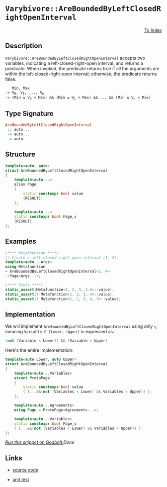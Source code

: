 <!-- Copyright 2024 Feng Mofan
SPDX-License-Identifier: Apache-2.0 -->

# `Varybivore::AreBoundedByLeftClosedRightOpenInterval`

<p style='text-align: right;'><a href="../../../facilities/metafunctions.md#varybivore-are-bounded-by-left-closed-right-open-interval">To Index</a></p>

## Description

`Varybivore::AreBoundedByLeftClosedRightOpenInterval` accepts two variables, indicating a left-closed-right-open interval, and returns a predicate.
When invoked, the predicate returns true if all the arguments are within the left-closed-right-open interval;
otherwise, the predicate returns false.

<pre><code>   Min, Max
-> V<sub>0</sub>, V<sub>1</sub>, ..., V<sub>n</sub>
-> (Min &le; V<sub>0</sub> &lt; Max) && (Min &le; V<sub>1</sub> &lt; Max) && ... && (Min &le; V<sub>n</sub> &lt; Max)</code></pre>

## Type Signature

```Haskell
AreBoundedByLeftClosedRightOpenInterval
 :: auto...
 -> auto...
 -> auto
```

## Structure

```C++
template<auto, auto>
struct AreBoundedByLeftClosedRightOpenInterval
{
    template<auto...>
    alias Page
    {
        static constexpr bool value
        {RESULT};
    };
    
    template<auto...>
    static constexpr bool Page_v
    {RESULT};
};
```

## Examples

```C++
/**** Metafunction ****/
// Create a left-closed-right-open interval [1, 4).
template<auto...Args>
using Metafunction
= AreBoundedByLeftClosedRightOpenInterval<1, 4>
::Page<Args...>;

/**** Tests ****/
static_assert(Metafunction<1, 2, 3, 3.5>::value);
static_assert(! Metafunction<1, 2, 3, 4>::value);
static_assert(! Metafunction<1, 2, 3, 4, 5>::value);
```

## Implementation

We will implement `AreBoundedByLeftClosedRightOpenInterval` using only `<`, meaning <code>Variable &in; [Lower, Upper)</code> is expressed as:

```C++
(not (Variable < Lower)) && (Variable < Upper)
```

Here's the entire implementation:

```C++
template<auto Lower, auto Upper>
struct AreBoundedByLeftClosedRightOpenInterval
{
    template<auto...Variables>
    struct ProtoPage
    {
        static constexpr bool value
        { (...&&(not (Variables < Lower) && Variables < Upper)) };
    };

    template<auto...Agreements>
    using Page = ProtoPage<Agreements...>;

    template<auto...Variables>
    static constexpr bool Page_v
    { (...&&(not (Variables < Lower) && Variables < Upper)) };
};
```

[*Run this snippet on Godbolt.*](https://godbolt.org/#z:OYLghAFBqd5QCxAYwPYBMCmBRdBLAF1QCcAaPECAMzwBtMA7AQwFtMQByARg9KtQYEAysib0QXACx8BBAKoBnTAAUAHpwAMvAFYTStJg1DIApACYAQuYukl9ZATwDKjdAGFUtAK4sGIAKwAzKSuADJ4DJgAcj4ARpjEIIEA7KQADqgKhE4MHt6%2BAcEZWY4C4ZExLPGJKbaY9qUMQgRMxAR5Pn5BdQ05za0E5dFxCUmpCi1tHQXdEwNDldVjAJS2qF7EyOwcAPQAVAeHR8cnhzsmGgCC%2B4cA1ACSLGn0bIJMjbdH51c3p3%2Bn30uF0uBEwTwMoJMgTcTC8RFuoVQAHcEqRbrD4XI0mkElDsMCJsQvA5bpdiJgLOsGFh0BYAJ6hTBUdq0TKYdAAJTwwAQBAA8jiGPdBAkAG5iYEmZJWK63OW3UHg96YKEwuGoAB0WoAaq08ExYvQFHjgfLboTiQRbspiKgiMomMAVbL5VKZZczWa5o5kLc0AwJphVGliLdYqhPLdxd5nR7PXK3bcIFqNeYAGzpiAMO1J3XEfWGzAKW6qhHIhLLEtmDPV255gtGkvQ25YnHEZaVqUAESh7rN3d7kpdcsVz2Vqoxmq1l2A5LBjAIxsC%2BOHty8WSM1sdmCbXettvt29VM7nr0XKZNgXdpvlo4hKuhk5T9YNRpNq%2B9eF9/sDwdD4cjB0nQAfVFG8E2lJML2rTNsytCAX0LYtS0RFF2yrGs0zrPVXyLJs3BbbEK07ZIeyvSVSMHK5gV%2Bf5jkBWjbmwVRWGeHcvhouiASHa4jluABZTAWioLwGAcHJPjOGidluNxyWVdFbnoZkAFpkFZJR0BU/MeQIFTUEFW4IlBYhoxLfwLC4NFJGWVMrjvcdH3VFMyWAJcV0udcImAAShKYESxMaSVAj3MkKSpGl6UZZk3A09kuV0gVGGFEzo1VKzbkkd9LhAEAgIfNxXIUC9lyooEfj4gAVItF0kg5AU/ZBgKYBQlDaCBBOE0TxIEdK0TMNFgluQINX8PFcujLxMGWMrGua1qEgICAwDAXyusCnI%2BtuAbhus8aQEm6bZpaH15rapaVrW/zuqC6EMp2obpFuMblwmsQppmq8OFWWhOH8Xg/A4LRSFQTg3GsaxzXWTYd3MQIeFIAhNG%2B1YAGsAkkDUNAADjMMwAE58a4fwcexrhkmSaRfo4SReBYCQNA0UhAeB0GOF4BQQCZpGge%2B0g4FgGBEBAdYCDSOFyEoNAnjoBIolYbZVGxtMVLTSRbmAZBfSkDUzF4dlCBIPB0D0fhBBEMR2CkGRBEUFR1F50hdCspFiCYNJOB4H6/oB5GQc4Pk4XFq1UCoW4lZVtWNa124dbMJMPBl%2BhQzhrhll4HmtFWCAkGltJZbICgIDzguQGAKQBpoWgTM5iBYj92IIlaOlPd4RvmGIOk%2BVibRMAcVvSGls8%2BQYWgW8drBYi8YAYVoWhOe4XgsBYQxgHECe8HJcTRSLP2gz7uFtgR4z6j92g8FiN3O48LA/YIfN6cX0gd%2BIcMlC7MFV/PoxkdWKgDDctqPAmAkRJUBgjM2whRDiGtpAu2ag/bO30KvFAENLD6AvpzSAqwDKNAXipCY6AoRdlMJYawZhWYv3zFgLBEBVh2D7o0Fw1Jph%2BCsmECIwwqijCssUbIAhWF6D4Y0BYIxEhWQYT1Jokx2ieE6HoSRjR%2BhtFEdw8RtgZGCIkTI1RSw05rA2FsCQ3sOD/WZn7Nm4dlaq3VprbWmN44QFwIbFOZh4bp0Rr/VYCBMBMCwIkOhpB0aSBGvjFIkgNCSDMJINMjN/BpnxvoTgtNSD03hhqNMXA0zY3xmTNM/hJDEzCWmcxjs2Ycy5p43m2chY5xFkHCWRcS7J3lmwTgrQWCimSCpJgfoDCbi4PjDUXAsb63wEQahptZAWxgdIOBSgEGO10ANV27tW4mLMSzXgbNA5izhLcUOVjI7q3UqvWOQyRkaATqgJOCQqyBDMB4zOfM6nNNRE0m5%2Bdk4oH6eXImTMq410oPXR27dm4DzBZ3buvd%2B5PyHguEeY8/aT2nrPeeA9l5f22MDfAW9HA7wXsDfeyBD4DxPtTYG59L7NxvtijOD8B4vzfpgD%2BK8jDf1ANUvgACFBAJAWAgekCZlWzmbIeBDtgbLOQT/UhVh0FUtoTgtIeDOAEIIEQkKsryGUISNQ3e2CeiMJyMw9wciCjsOpLonh6RMj8NyGathNqSg5CteoxRfRNEOoUfUI1AhlGDE4Ysa1cwpheu0fMQNYjjEGJhtG6mmyLGcCOTYvpZzBnDKxkmZxEz7lpwzl40gPi/GjECdTFJaShmROSP4fGFNAhRJiYU0prNOAVO5r/fmtSkCi2DpLYunyC6tO2B0qOLAFCil9KKdN94JhjJccbKZ5toEiptvIBZEqdBJFIKsj2i8Nm%2BzKQHBpIcw6qFHeOyd07lQTGubc1xgRAhPI7a8gdyc%2B1vMSBO7EoFBnARnQQYCZ65l0CBXXBuTdO4Qog13HujCB7wsEIi8eOLMBTxnmIdFT9MXsrpaQXFRqCV71UAfUEZKRQUt4FSq%2BdJaV3wZU/JlbJWVf28h2/%2BjpeXANAYKQV0zl0SFFbbddiCt2/NQWQ%2BVmD4BKpVbsQh4m5UWAodsqhxt9WBPdc4CArgtEhEtZGtRQjbWNF08Il1Bm9GGqkf63TmnpERoqFG8Nob8iOpDQGxzhn9EKGhkY/R8aD0to4OHc9E6oxXtBDepx4ySC5qfdU7xvj/GUBMeWkABMNQPv8CTQpjMH3JGyc27ZrbbCVOeR2IJIBJD%2BA1ETCmjNsaSCJlwXG1YkkcECIF4r7MqlZxMXrIr/sevldWC/LIzhJBAA%3D%3D)$Done$

## Links

- [source code](../../../../conceptrodon/varybivore/are_bounded_by_left_closed_right_open_interval.hpp)

- [unit test](../../../../tests/unit/metafunctions/varybivore/are_bounded_by_left_closed_right_open_interval.test.hpp)
